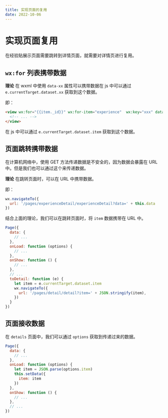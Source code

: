 ```yaml
---
title: 实现页面的复用
date: 2022-10-06
---
```

# 实现页面复用

在经验贴展示页面需要跳转到详情页面，就需要对详情页进行复用。  

## `wx:for` 列表携带数据

**理论** 在 wxml 中使用 `data-xx` 属性可以携带数据在 js 中可以通过 `e.currentTarget.dataset.xx` 获取到这个数据。  

即：  

```html
<view wx:for="{{item._id}}" wx:for-item="experience"  wx:key="xxx" data-item="{{item}}">
  <!-- ... -->
</view>
```

在 js 中可以通过 `e.currentTarget.dataset.item` 获取到这个数据。  

## 页面跳转携带数据

在计算机网络中，使用 GET 方法传递数据是不安全的，因为数据会暴露在 URL 中。但是我们也可以通过这个来传递数据。  

**理论** 在跳转页面时，可以在 URL 中携带数据。  

即：  

```js
wx.navigateTo({
  url: '/pages/experienceDetail/experienceDetail?data=' + this.data
})
```

结合上面的理论，我们可以在跳转页面时，将 `item` 数据携带在 URL 中。  

```js
Page({
  data: {
    // ...
  },
  onLoad: function (options) {
    // ...
  },
  onShow: function () {
    // ...
  },
  // ...
  toDetail: function (e) {
    let item = e.currentTarget.dataset.item
    wx.navigateTo({
      url: '/pages/detail/detail?item=' + JSON.stringify(item),
    })
  }
})
```

## 页面接收数据

在 `details` 页面中，我们可以通过 `options` 获取到传递过来的数据。  

```js
Page({
  data: {
    // ...
  },
  onLoad: function (options) {
    let item = JSON.parse(options.item)
    this.setData({
      item: item
    })
  },
  onShow: function () {
    // ...
  },
  // ...
})
```
